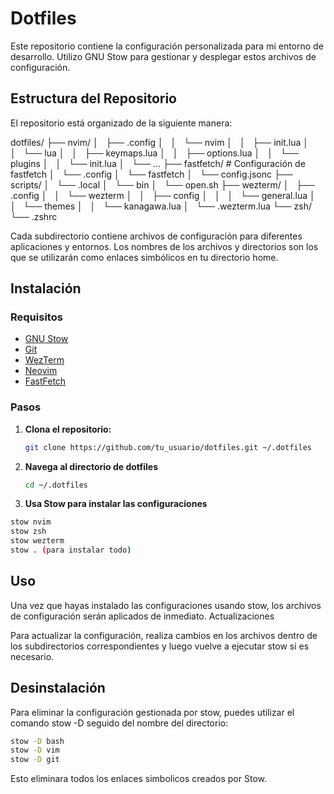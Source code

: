 # Dotfiles

Este repositorio contiene la configuración personalizada para mi entorno de desarrollo. Utilizo GNU Stow para gestionar y desplegar estos archivos de configuración. 

## Estructura del Repositorio

El repositorio está organizado de la siguiente manera:

dotfiles/
├── nvim/
│   ├── .config
│   │   └── nvim
│   │       ├── init.lua
│   │       └── lua
│   │           ├── keymaps.lua
│   │           ├── options.lua
│   │           └── plugins
│   │               └── init.lua
│   └── ...
├── fastfetch/ # Configuración de fastfetch
│   └── .config
│       └── fastfetch
│           └── config.jsonc
├── scripts/
│   └── .local
│       └── bin
│           └── open.sh
├── wezterm/
│   ├── .config
│   │   └── wezterm
│   │       ├── config
│   │       │   └── general.lua
│   │       └── themes
│   │           └── kanagawa.lua
│   └── .wezterm.lua
└── zsh/
    └── .zshrc

Cada subdirectorio contiene archivos de configuración para diferentes aplicaciones y entornos. Los nombres de los archivos y directorios son los que se utilizarán como enlaces simbólicos en tu directorio home.

## Instalación

### Requisitos

- [GNU Stow](https://www.gnu.org/software/stow/)
- [Git](https://git-scm.com/)
- [WezTerm](https://wezfurlong.org/wezterm/index.html)
- [Neovim](https://neovim.io/)
- [FastFetch](https://github.com/fastfetch-cli/fastfetch)

### Pasos

1. **Clona el repositorio:**

   ```bash
   git clone https://github.com/tu_usuario/dotfiles.git ~/.dotfiles
2. **Navega al directorio de dotfiles**
   ```bash
   cd ~/.dotfiles
3. **Usa Stow para instalar las configuraciones**
  ```bash
  stow nvim
  stow zsh
  stow wezterm
  stow . (para instalar todo)
```
## Uso

Una vez que hayas instalado las configuraciones usando stow, los archivos de configuración serán aplicados de inmediato.
Actualizaciones

Para actualizar la configuración, realiza cambios en los archivos dentro de los subdirectorios correspondientes y luego vuelve a ejecutar stow si es necesario.

## Desinstalación

Para eliminar la configuración gestionada por stow, puedes utilizar el comando stow -D seguido del nombre del directorio:
```bash
stow -D bash
stow -D vim
stow -D git
```
Esto eliminara todos los enlaces simbolicos creados por Stow.
